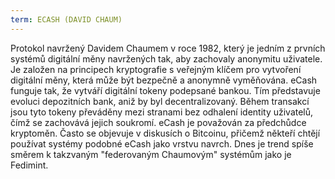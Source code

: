 ```yaml
---
term: ECASH (DAVID CHAUM)
---
```


Protokol navržený Davidem Chaumem v roce 1982, který je jedním z prvních systémů digitální měny navržených tak, aby zachovaly anonymitu uživatele. Je založen na principech kryptografie s veřejným klíčem pro vytvoření digitální měny, která může být bezpečně a anonymně vyměňována. eCash funguje tak, že vytváří digitální tokeny podepsané bankou. Tím představuje evoluci depozitních bank, aniž by byl decentralizovaný. Během transakcí jsou tyto tokeny převáděny mezi stranami bez odhalení identity uživatelů, čímž se zachovává jejich soukromí. eCash je považován za předchůdce kryptoměn. Často se objevuje v diskusích o Bitcoinu, přičemž někteří chtějí používat systémy podobné eCash jako vrstvu navrch. Dnes je trend spíše směrem k takzvaným "federovaným Chaumovým" systémům jako je Fedimint.